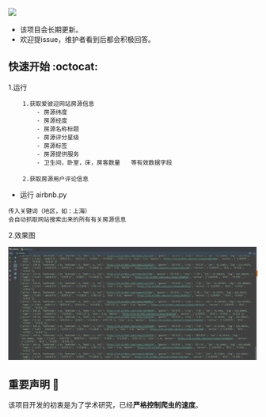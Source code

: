 
[![](https://img.shields.io/badge/python-3-brightgreen.svg)](https://www.python.org/downloads/)



- 该项目会长期更新。
- 欢迎提issue，维护者看到后都会积极回答。

## 快速开始 :octocat:

1.运行

```
    1.获取爱彼迎网站房源信息
        - 房源纬度
        - 房源经度
        - 房源名称标题
        - 房源评分星级
        - 房源标签
        - 房源提供服务
        - 卫生间，卧室，床，房客数量   等有效数据字段

    2.获取房源用户评论信息
```

- 运行 airbnb.py
 

```
传入关键词（地区，如：上海）
会自动抓取网站搜索出来的所有有关房源信息

```



2.效果图

![](效果图.png )


## 重要声明 :loudspeaker:
该项目开发的初衷是为了学术研究，已经**严格控制爬虫的速度**。


